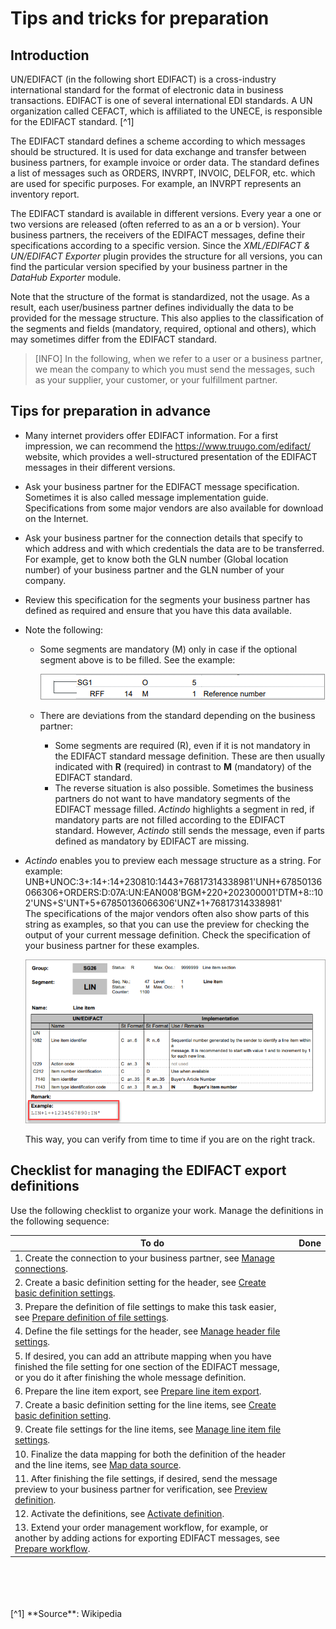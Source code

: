 # Tips and tricks for preparation



## Introduction

UN/EDIFACT (in the following short EDIFACT) is a cross-industry international standard for the format of electronic data in business transactions. EDIFACT is one of several international EDI standards. A UN organization called CEFACT, which is affiliated to the UNECE, is responsible for the EDIFACT standard.
[^1]    

The EDIFACT standard defines a scheme according to which messages should be structured. It is used for data exchange and transfer between business partners, for example invoice or order data. The standard defines a list of messages such as ORDERS, INVRPT, INVOIC, DELFOR, etc. which are used for specific purposes. For example, an INVRPT represents an inventory report.   

The EDIFACT standard is available in different versions. Every year a one or two versions are released (often referred to as an a or b version). Your business partners, the receivers of the EDIFACT messages, define their specifications according to a specific version. Since the *XML/EDIFACT & UN/EDIFACT Exporter* plugin provides the structure for all versions, you can find the particular version specified by your business partner in the *DataHub Exporter* module.   

Note that the structure of the format is standardized, not the usage. As a result, each user/business partner defines individually the data to be provided for the message structure. This also applies to the classification of the segments and fields (mandatory, required, optional and others), which may sometimes differ from the EDIFACT standard.   
>[INFO] In the following, when we refer to a user or a business partner, we mean the company to which you must send the messages, such as your supplier, your customer, or your fulfillment partner.



## Tips for preparation in advance

- Many internet providers offer EDIFACT information. For a first impression, we can recommend the https://www.truugo.com/edifact/ website, which provides a well-structured presentation of the EDIFACT messages in their different versions.  

- Ask your business partner for the EDIFACT message specification. Sometimes it is also called message implementation guide. Specifications from some major vendors are also available for download on the Internet.

- Ask your business partner for the connection details that specify to which address and with which credentials the data are to be transferred. For example, get to know both the GLN number (Global location number) of your business partner and the GLN number of your company.

- Review this specification for the segments your business partner has defined as required and ensure that you have this data available.   

- Note the following: 
    - Some segments are mandatory (M) only in case if the optional segment above is to be filled. See the example:

      ![Mandatory segments of the EDIFACT standard](../../Assets/Screenshots/EDI/Overview/OptionalSegment.png "[Mandatory segments of the EDIFACT standard]")

    - There are deviations from the standard depending on the business partner:    
        - Some segments are required (R), even if it is not mandatory in the EDIFACT standard message definition.  These are then usually indicated with **R** (required) in contrast to **M** (mandatory) of the EDIFACT standard. 
        - The reverse situation is also possible. Sometimes the business partners do not want to have mandatory segments of the EDIFACT message filled.
        *Actindo* highlights a segment in red, if mandatory parts are not filled according to the EDIFACT standard. However, *Actindo* still sends the message, even if parts defined as mandatory by EDIFACT are missing.  

- *Actindo* enables you to preview each message structure as a string. For example:
    UNB+UNOC:3+:14+:14+230810:1443+76817314338981'UNH+67850136066306+ORDERS:D:07A:UN:EAN008'BGM+220+202300001'DTM+8::102'UNS+S'UNT+5+67850136066306'UNZ+1+76817314338981'   
    The specifications of the major vendors often also show parts of this string as examples, so that you can use the preview for checking the output of your current message definition. Check the specification of your business partner for these examples.

    ![Output examples](../../Assets/Screenshots/EDI/Overview/MessageExample.png "[Output example]")

   This way, you can verify from time to time if you are on the right track. 



## Checklist for managing the EDIFACT export definitions

Use the following checklist to organize your work. Manage the definitions in the following sequence:  

|To do                                   | Done   
|-----|------- 
|1. Create the connection to your business partner, see [Manage connections](../Integration/01_ManageConnections.md).|   |     
|2. Create a basic definition setting for the header, see [Create basic definition settings](../Operation/01_ManageDefinitions.md#create-basic-definition-setting).|   |   
|3. Prepare the definition of file settings to make this task easier, see [Prepare definition of file settings](../Operation/01_ManageDefinitions.md#prepare-definition-of-file-settings).|   |   
|4. Define the file settings for the header, see [Manage header file settings](../Operation/02_ManageHeaderFileSett.md).|   |
|5. If desired, you can add an attribute mapping when you have finished the file setting for one section of the EDIFACT message, or you do it after finishing the whole message definition. |   |
|6. Prepare the line item export, see [Prepare line item export](../Operation/02_ManageHeaderFileSett.md#prepare-line-item-export).|     |   
|7. Create a basic definition setting for the line items, see [Create basic definition setting](../Operation/01_ManageDefinitions.md#create-basic-definition-setting). |   |   
|9. Create file settings for the line items, see [Manage line item file settings](../Operation/04_ManageLineItemsFileStt.md).|  |
|10. Finalize the data mapping for both the definition of the header and the line items, see [Map data source](../Operation/05_ManageDataSources.md#map-data-source).
|11. After finishing the file settings, if desired, send the message preview to your business partner for verification, see [Preview definition](../Operation/01_ManageDefinitions.md#preview-definition).|   |   
|12. Activate the definitions, see [Activate definition](../Operation/01_ManageDefinitions.md#activate-definition).|   |    
|13. Extend your order management workflow, for example, or another by adding actions for exporting EDIFACT messages, see [Prepare workflow](../Operation/07_PrepareWorkflow.md). |    |

<BR>
<BR>
<BR>
<BR>
[^1] **Source**: Wikipedia

